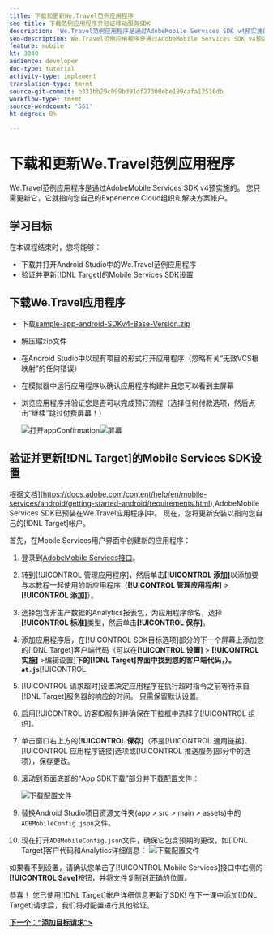 ```yaml
---
title: 下载和更新We.Travel范例应用程序
seo-title: 下载范例应用程序并验证移动服务SDK
description: 'We.Travel范例应用程序是通过AdobeMobile Services SDK v4预实施的。 您只需更新它，它就指向您自己的Experience Cloud组织和解决方案帐户。   '
seo-description: We.Travel范例应用程序是通过AdobeMobile Services SDK v4预实施的。 您只需更新它，它就指向您自己的Experience Cloud组织和解决方案帐户。
feature: mobile
kt: 3040
audience: developer
doc-type: tutorial
activity-type: implement
translation-type: tm+mt
source-git-commit: b331bb29c099bd91df27300ebe199cafa12516db
workflow-type: tm+mt
source-wordcount: '561'
ht-degree: 0%

---
```



# 下载和更新We.Travel范例应用程序

We.Travel范例应用程序是通过AdobeMobile Services SDK v4预实施的。 您只需更新它，它就指向您自己的Experience Cloud组织和解决方案帐户。

## 学习目标

在本课程结束时，您将能够：

* 下载并打开Android Studio中的We.Travel范例应用程序
* 验证并更新[!DNL Target]的Mobile Services SDK设置

## 下载We.Travel应用程序

* 下载[sample-app-android-SDKv4-Base-Version.zip](assets/sample-app-android-SDKv4-Base-Version.zip)
* 解压缩zip文件
* 在Android Studio中以现有项目的形式打开应用程序（忽略有关“无效VCS根映射”的任何错误）
* 在模拟器中运行应用程序以确认应用程序构建并且您可以看到主屏幕
* 浏览应用程序并验证您是否可以完成预订流程（选择任何付款选项，然后点击“继续”跳过付费屏幕！）

   ![打开appConfirmation](assets/wetravel_homeScreen.png)![屏幕](assets/wetravel_confirmationScreen.png)

## 验证并更新[!DNL Target]的Mobile Services SDK设置

根据文档](https://docs.adobe.com/content/help/en/mobile-services/android/getting-started-android/requirements.html),AdobeMobile Services SDK已预装在We.Travel应用程序[中。 现在，您将更新安装以指向您自己的[!DNL Target]帐户。

首先，在Mobile Services用户界面中创建新的应用程序：

1. 登录到[AdobeMobile Services接口](https://mobilemarketing.adobe.com)。
1. 转到[!UICONTROL 管理应用程序]，然后单击&#x200B;**[!UICONTROL 添加]**&#x200B;以添加要与本教程一起使用的新应用程序（**[!UICONTROL 管理应用程序]** > **[!UICONTROL 添加]**）。
1. 选择包含非生产数据的Analytics报表包，为应用程序命名，选择&#x200B;**[!UICONTROL 标准]**&#x200B;类型，然后单击&#x200B;**[!UICONTROL 保存]**。
1. 添加应用程序后，在[!UICONTROL SDK目标选项]部分的下一个屏幕上添加您的[!DNL Target]客户端代码（可以在&#x200B;**[!UICONTROL 设置]** > **[!UICONTROL 实施]** >编辑设置&#x200B;]**下的[!DNL Target]界面中找到您的客户端代码，）。`at.js`**[!UICONTROL 
1. [!UICONTROL 请求超时]设置决定应用程序在执行超时指令之前等待来自[!DNL Target]服务器的响应的时间。 只需保留默认设置。
1. 启用[!UICONTROL 访客ID服务]并确保在下拉框中选择了[!UICONTROL 组织]。
1. 单击窗口右上方的&#x200B;**[!UICONTROL 保存]**（不是[!UICONTROL 通用链接]、[!UICONTROL 应用程序链接]选项或[!UICONTROL 推送服务]部分中的选项），保存更改。
1. 滚动到页面底部的“App SDK下载”部分并下载配置文件：

   ![下载配置文件](assets/config_file.jpg)

1. 替换Android Studio项目资源文件夹(app > src > main > assets)中的`ADBMobileConfig.json`文件。

1. 现在打开`ADBMobileConfig.json`文件，确保它包含预期的更改，如[!DNL Target]客户代码和Analytics详细信息：
   ![下载配置文件](assets/client_code.jpg)

如果看不到设置，请确认您单击了[!UICONTROL Mobile Services]接口中右侧的&#x200B;**[!UICONTROL Save]**&#x200B;按钮，并将文件复制到正确的位置。

恭喜！ 您已使用[!DNL Target]帐户详细信息更新了SDK! 在下一课中添加[!DNL Target]请求后，我们将对配置进行其他验证。

**[下一个：“添加目标请求”>](add-requests.md)**
